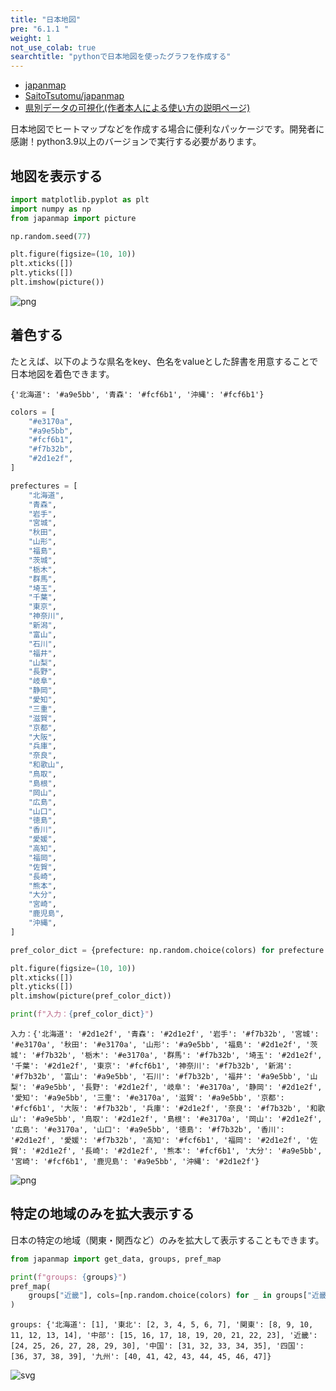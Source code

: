 ```yaml
---
title: "日本地図"
pre: "6.1.1 "
weight: 1
not_use_colab: true
searchtitle: "pythonで日本地図を使ったグラフを作成する"
---
```


- [japanmap](https://pypi.org/project/japanmap/)
- [SaitoTsutomu/japanmap](https://github.com/SaitoTsutomu/japanmap)
- [県別データの可視化(作者本人による使い方の説明ページ)](https://qiita.com/SaitoTsutomu/items/6d17889ba47357e44131)

日本地図でヒートマップなどを作成する場合に便利なパッケージです。開発者に感謝！python3.9以上のバージョンで実行する必要があります。

## 地図を表示する

```python
import matplotlib.pyplot as plt
import numpy as np
from japanmap import picture

np.random.seed(77)

plt.figure(figsize=(10, 10))
plt.xticks([])
plt.yticks([])
plt.imshow(picture())
```


    
![png](/images/visualize/category-groupby/japanmap_files/japanmap_3_1.png)
    


## 着色する

たとえば、以下のような県名をkey、色名をvalueとした辞書を用意することで日本地図を着色できます。

```
{'北海道': '#a9e5bb', '青森': '#fcf6b1', '沖縄': '#fcf6b1'}
```


```python
colors = [
    "#e3170a",
    "#a9e5bb",
    "#fcf6b1",
    "#f7b32b",
    "#2d1e2f",
]

prefectures = [
    "北海道",
    "青森",
    "岩手",
    "宮城",
    "秋田",
    "山形",
    "福島",
    "茨城",
    "栃木",
    "群馬",
    "埼玉",
    "千葉",
    "東京",
    "神奈川",
    "新潟",
    "富山",
    "石川",
    "福井",
    "山梨",
    "長野",
    "岐阜",
    "静岡",
    "愛知",
    "三重",
    "滋賀",
    "京都",
    "大阪",
    "兵庫",
    "奈良",
    "和歌山",
    "鳥取",
    "島根",
    "岡山",
    "広島",
    "山口",
    "徳島",
    "香川",
    "愛媛",
    "高知",
    "福岡",
    "佐賀",
    "長崎",
    "熊本",
    "大分",
    "宮崎",
    "鹿児島",
    "沖縄",
]

pref_color_dict = {prefecture: np.random.choice(colors) for prefecture in prefectures}

plt.figure(figsize=(10, 10))
plt.xticks([])
plt.yticks([])
plt.imshow(picture(pref_color_dict))

print(f"入力：{pref_color_dict}")
```

    入力：{'北海道': '#2d1e2f', '青森': '#2d1e2f', '岩手': '#f7b32b', '宮城': '#e3170a', '秋田': '#e3170a', '山形': '#a9e5bb', '福島': '#2d1e2f', '茨城': '#f7b32b', '栃木': '#e3170a', '群馬': '#f7b32b', '埼玉': '#2d1e2f', '千葉': '#2d1e2f', '東京': '#fcf6b1', '神奈川': '#f7b32b', '新潟': '#f7b32b', '富山': '#a9e5bb', '石川': '#f7b32b', '福井': '#a9e5bb', '山梨': '#a9e5bb', '長野': '#2d1e2f', '岐阜': '#e3170a', '静岡': '#2d1e2f', '愛知': '#a9e5bb', '三重': '#e3170a', '滋賀': '#a9e5bb', '京都': '#fcf6b1', '大阪': '#f7b32b', '兵庫': '#2d1e2f', '奈良': '#f7b32b', '和歌山': '#a9e5bb', '鳥取': '#2d1e2f', '島根': '#e3170a', '岡山': '#2d1e2f', '広島': '#e3170a', '山口': '#a9e5bb', '徳島': '#f7b32b', '香川': '#2d1e2f', '愛媛': '#f7b32b', '高知': '#fcf6b1', '福岡': '#2d1e2f', '佐賀': '#2d1e2f', '長崎': '#2d1e2f', '熊本': '#fcf6b1', '大分': '#a9e5bb', '宮崎': '#fcf6b1', '鹿児島': '#a9e5bb', '沖縄': '#2d1e2f'}
    


    
![png](/images/visualize/category-groupby/japanmap_files/japanmap_5_1.png)
    



## 特定の地域のみを拡大表示する

日本の特定の地域（関東・関西など）のみを拡大して表示することもできます。



```python
from japanmap import get_data, groups, pref_map

print(f"groups: {groups}")
pref_map(
    groups["近畿"], cols=[np.random.choice(colors) for _ in groups["近畿"]], qpqo=get_data()
)
```

    groups: {'北海道': [1], '東北': [2, 3, 4, 5, 6, 7], '関東': [8, 9, 10, 11, 12, 13, 14], '中部': [15, 16, 17, 18, 19, 20, 21, 22, 23], '近畿': [24, 25, 26, 27, 28, 29, 30], '中国': [31, 32, 33, 34, 35], '四国': [36, 37, 38, 39], '九州': [40, 41, 42, 43, 44, 45, 46, 47]}
    




    
![svg](/images/visualize/category-groupby/japanmap_files/japanmap_7_1.svg)
    


